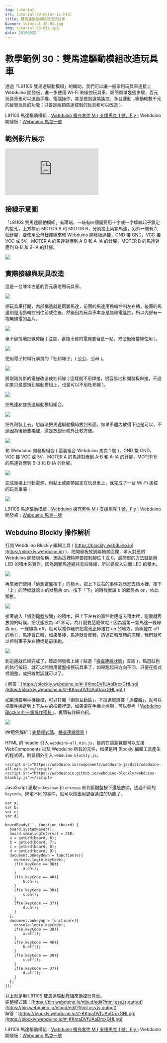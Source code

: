 ```yaml
---
tag: tutorial
src: tutorial-30-motor-ic.html
title: 雙馬達驅動模組改造玩具車
banner: tutorial-30-01.jpg
img: tutorial-30-01s.jpg
date: 20160622
---
```


<!-- @@master  = ../../_layout.html-->

<!-- @@block  =  meta-->

<title>教學範例 30：雙馬達驅動模組改造玩具車 :::: Webduino = Web × Arduino</title>

<meta name="description" content="透過「馬達驅動模組」的輔助，我們可以讓一般家用玩具車連接上 Webduino 開發板，進一步使用 Wi-Fi 來操控玩具車，簡簡單單幾個步驟，百元玩具車也可以透過手機、電腦操作，甚至做到遠端遙控、多台連動...等動輒數千元的智慧玩具的功能。">

<meta itemprop="description" content="透過「馬達驅動模組」的輔助，我們可以讓一般家用玩具車連接上 Webduino 開發板，進一步使用 Wi-Fi 來操控玩具車，簡簡單單幾個步驟，百元玩具車也可以透過手機、電腦操作，甚至做到遠端遙控、多台連動...等動輒數千元的智慧玩具的功能。">

<meta property="og:description" content="透過「馬達驅動模組」的輔助，我們可以讓一般家用玩具車連接上 Webduino 開發板，進一步使用 Wi-Fi 來操控玩具車，簡簡單單幾個步驟，百元玩具車也可以透過手機、電腦操作，甚至做到遠端遙控、多台連動...等動輒數千元的智慧玩具的功能。">

<meta property="og:title" content="教學範例 30：雙馬達驅動模組改造玩具車" >

<meta property="og:url" content="https://webduino.io/tutorials/tutorial-30-motor-ic.html">

<meta property="og:image" content="https://webduino.io/img/tutorials/tutorial-30-01s.jpg">

<meta itemprop="image" content="https://webduino.io/img/tutorials/tutorial-30-01s.jpg">

<include src="../_include-tutorials.html"></include>

<!-- @@close-->

<!-- @@block  =  preAndNext-->

<include src="../_include-tutorials-content.html"></include>

<!-- @@close-->

<!-- @@block  =  tutorials-->

# 教學範例 30：雙馬達驅動模組改造玩具車

透過「L9110S 雙馬達驅動模組」的輔助，我們可以讓一般家用玩具車連接上 Webduino 開發板，進一步使用 Wi-Fi 來操控玩具車，簡簡單單幾個步驟，百元玩具車也可以透過手機、電腦操作，甚至做到遠端遙控、多台連動...等動輒數千元的智慧玩具的功能 ( 只要是兩顆馬達控制的玩具都可以改造 )。 

<div class="buy-this">
	<span>L9110S 馬達驅動模組：<a href="https://webduino.io/buy/webduino-expansion-m.html" target="_blank">Webduino 擴充套件 M ( 支援馬克 1 號、Fly )</a></span>
	<span>Webduino 開發板：<a href="https://webduino.io/buy/component-webduino-v1.html" target="_blank">Webduino 馬克一號</a></span>
</div>

## 範例影片展示

<iframe class="youtube" src="https://www.youtube.com/embed/twdVMSYF4rQ" frameborder="0" allowfullscreen></iframe>

## 接線示意圖

「L9110S 雙馬達驅動模組」有兩端，一端有四個需要用十字或一字螺絲起子鎖定的接孔，上方標示 MOTOR A 和 MOTOR B，分別接上兩顆馬達，另外一端有六個針腳，要使用公母杜邦線來和 Webduino 開發板連接，GND 接 GND，VCC 接 VCC 或 5V，MOTER A 的馬達對應到 A-B 和 A-IA 的針腳，MOTER B 的馬達對應到 B-B 和 B-IA 的針腳。

![](../img/tutorials/tutorial-30-02.jpg)

## 實際接線與玩具改造

這是一台陳年古董的百元唐老鴨玩具車。

![](../img/tutorials/tutorial-30-03.jpg)

把玩具車打開，內部構造就是兩顆馬達，前面的馬達用齒輪控制左右轉，後面的馬達則是用齒輪控制往前或往後，然後因為玩具車本身是無線電遙控，所以內部有一塊無線電的晶片。

![](../img/tutorials/tutorial-30-04.jpg)

毫不留情地把線剪斷 ( 注意，連接車體的電線要留長一點，方便後續接線使用 )。

![](../img/tutorials/tutorial-30-05.jpg)

使用電子材料行購買的「杜邦端子」( 公公、公母 )。

![](../img/tutorials/tutorial-30-06.jpg)

將剛剛剪斷的電線改造成杜邦線 ( 這樣就不用焊接，很容易地和開發板串接，不過如果只是要鎖到驅動模組上，也是可以不用杜邦線 )。

![](../img/tutorials/tutorial-30-07.jpg)

把馬達和雙馬達驅動模組組合。

![](../img/tutorials/tutorial-30-08.jpg)

把外殼裝上去，想辦法把馬達驅動模組放到外面，如果車體內放得下也是可以，不過因為後續要接線，還是放到車體外比較方便。

![](../img/tutorials/tutorial-30-09.jpg)

和 Webduino 開發板組合 ( 這裏組合 Webduino 馬克 1 號 )，GND 接 GND，VCC 接 VCC 或 5V，MOTER A 的馬達對應到 A-B 和 A-IA 的針腳，MOTER B 的馬達對應到 B-B 和 B-IA 的針腳。

![](../img/tutorials/tutorial-30-10.jpg)

完成後接上行動電源，用黏土或膠帶固定在玩具車上，就完成了一台 Wi-Fi 遙控的玩具車囉！

![](../img/tutorials/tutorial-30-11.jpg)

<div class="buy-this">
	<span>L9110S 馬達驅動模組：<a href="https://webduino.io/buy/webduino-expansion-m.html" target="_blank">Webduino 擴充套件 M ( 支援馬克 1 號、Fly )</a></span>
	<span>Webduino 開發板：<a href="https://webduino.io/buy/component-webduino-v1.html" target="_blank">Webduino 馬克一號</a></span>
</div>

## Webduino Blockly 操作解析

打開 Webduino Blockly 編輯工具 ( [https://blockly.webduino.io](https://blockly.webduino.io) )，把開發板放到編輯畫面裡，填入對應的 Webduino 開發板名稱，因為這裡純粹要控制腳位 1 或 0，最簡單的方法就是用 LED 的積木來實作，因為兩顆馬達總共有四條線，所以要放入四個 LED 的積木。

![](../img/tutorials/tutorial-30-12.jpg)

再來我們使用「偵測鍵盤按下」的積木，把上下左右的事件對應進去積木裡，按下「上」的時候就讓 a 的狀態為 on，按下「下」的時候就讓 b 的狀態為 on，依此類推。

![](../img/tutorials/tutorial-30-13.jpg)

接著放入「偵測鍵盤放開」的積木，把上下左右的事件對應進去積木裡，這裏就再放開的時候，把狀態設為 off 即可。為什麼要這麼做呢？因為當第一顆馬達一條線為 on，一條線為 off，就可以當作我們把電池正極接在 on 的地方，負極接在 off 的地方，馬達會正轉，如果反接，馬達就會反轉，透過正轉反轉的原理，我們就可以控制車子左右轉或是前後跑。

![](../img/tutorials/tutorial-30-14.jpg)

到這邊就已經完成了，確認開發板上線 ( 點選「[檢查連線狀態](https://webduino.io/device.html)」查詢 )，點選紅色的執行按鈕，就可以開始用鍵盤操控玩具車了，如果跑起來方向不同，只要在程式裡調整，或把線對調就可以了。

( 解答：[https://blockly.webduino.io/#-KKmaDVfUAoDrcxGHLpg](https://blockly.webduino.io/#-KKmaDVfUAoDrcxGHLpg) )

如果想要用手機操控，可以打開「網頁互動區」，下拉選單選擇「遙控器」，就可以把事件綁定到上下左右的按鍵裡頭，如果要在手機上控制，可以參考「[Webduino Blockly 的十個操作密技](https://webduino.io/tutorials/info-11-feature.html)」，裏頭有詳細介紹。

![](../img/tutorials/tutorial-30-15.jpg)

##範例解析 ( [完整程式碼](https://bin.webduino.io/vohen/1/edit?html,css,js,output)、[檢查連線狀態](https://webduino.io/device.html) )

HTML 的 header 引入 `webduino-all.min.js`，目的在讓瀏覽器可以支援 WebComponents 以及 Webduino 所有的元件，如果是用 Blockly 編輯工具產生的程式碼，則要額外引入 `webduino-blockly.js`。

	<script src="https://webduino.io/components/webduino-js/dist/webduino-all.min.js"></script>
	<script src="https://webduinoio.github.io/webduino-blockly/webduino-blockly.js"></script>

JavaScript 讀取 `onkeydown` 和 `onkeyup` 來判斷鍵盤按下還是放開，透過不同的 `keycode`，綁定不同的事件，就可以做出用鍵盤遙控的功能了。	

	var a;
	var b;
	var c;
	var d;

	boardReady('', function (board) {
	  board.systemReset();
	  board.samplingInterval = 250;
	  a = getLed(board, 6);
	  b = getLed(board, 7);
	  c = getLed(board, 8);
	  d = getLed(board, 9);
	  document.onkeydown = function(e){
	    console.log(e.keyCode);
	    if(e.keyCode == 38){
	        a.on();
	    }
	    if(e.keyCode == 40){
	        b.on();
	    }
	    if(e.keyCode == 39){
	        c.on();
	    }
	    if(e.keyCode == 37){
	        d.on();
	    }
	  };
	  document.onkeyup = function(e){
	    console.log(e.keyCode);
	    if(e.keyCode == 38){
	        a.off();
	    }
	    if(e.keyCode == 40){
	        b.off();
	    }
	    if(e.keyCode == 39){
	        c.off();
	    }
	    if(e.keyCode == 37){
	        d.off();
	    }
	  };
	});

以上就是用 L9110S 雙馬達驅動模組來操控玩具車。   
完整程式碼：[https://bin.webduino.io/nibud/edit?html,css,js,output](https://bin.webduino.io/nibud/edit?html,css,js,output)  
解答：[https://blockly.webduino.io/#-KKmaDVfUAoDrcxGHLpg](https://blockly.webduino.io/#-KKmaDVfUAoDrcxGHLpg)

<div class="buy-this">
	<span>L9110S 馬達驅動模組：<a href="https://webduino.io/buy/webduino-expansion-m.html" target="_blank">Webduino 擴充套件 M ( 支援馬克 1 號、Fly )</a></span>
	<span>Webduino 開發板：<a href="https://webduino.io/buy/component-webduino-v1.html" target="_blank">Webduino 馬克一號</a></span>
</div>


<!-- @@close-->